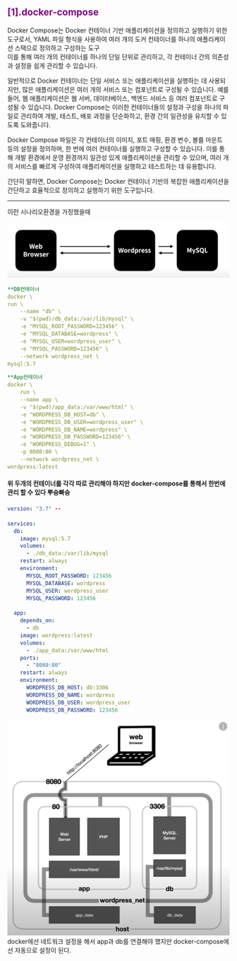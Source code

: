 ## <span style = "color:purple"> [1].docker-compose </span>

Docker Compose는 Docker 컨테이너 기반 애플리케이션을 정의하고 실행하기 위한 도구로서, YAML 파일 형식을 사용하여 여러 개의 도커 컨테이너를 하나의 애플리케이션 스택으로 정의하고 구성하는 도구</br>
이를 통해 여러 개의 컨테이너를 하나의 단일 단위로 관리하고, 각 컨테이너 간의 의존성과 설정을 쉽게 관리할 수 있습니다.

일반적으로 Docker 컨테이너는 단일 서비스 또는 애플리케이션을 실행하는 데 사용되지만, 많은 애플리케이션은 여러 개의 서비스 또는 컴포넌트로 구성될 수 있습니다. 예를 들어, 웹 애플리케이션은 웹 서버, 데이터베이스, 백엔드 서비스 등 여러 컴포넌트로 구성될 수 있습니다. Docker Compose는 이러한 컨테이너들의 설정과 구성을 하나의 파일로 관리하여 개발, 테스트, 배포 과정을 단순화하고, 환경 간의 일관성을 유지할 수 있도록 도와줍니다.

Docker Compose 파일은 각 컨테이너의 이미지, 포트 매핑, 환경 변수, 볼륨 마운트 등의 설정을 정의하며, 한 번에 여러 컨테이너를 실행하고 구성할 수 있습니다. 이를 통해 개발 환경에서 운영 환경까지 일관성 있게 애플리케이션을 관리할 수 있으며, 여러 개의 서비스를 빠르게 구성하여 애플리케이션을 실행하고 테스트하는 데 유용합니다.

간단히 말하면, Docker Compose는 Docker 컨테이너 기반의 복잡한 애플리케이션을 간단하고 효율적으로 정의하고 실행하기 위한 도구입니다.

<hr>
이런 시나리오환경을 가정했을때 

![picture/Screan Shopt](picture/../../picture/scenario.png)

```yml
**DB컨테이너
docker \
run \
    --name "db" \
    -v "$(pwd)/db_data:/var/lib/mysql" \
    -e "MYSQL_ROOT_PASSWORD=123456" \
    -e "MYSQL_DATABASE=wordpress" \
    -e "MYSQL_USER=wordpress_user" \
    -e "MYSQL_PASSWORD=123456" \
    --network wordpress_net \
mysql:5.7
```

```yml
**App컨테이너
docker \
    run \
    --name app \
    -v "$(pwd)/app_data:/var/www/html" \
    -e "WORDPRESS_DB_HOST=db" \
    -e "WORDPRESS_DB_USER=wordpress_user" \
    -e "WORDPRESS_DB_NAME=wordpress" \
    -e "WORDPRESS_DB_PASSWORD=123456" \
    -e "WORDPRESS_DEBUG=1" \
    -p 8080:80 \
    --network wordpress_net \
wordpress:latest
```
#### 위 두개의 컨테이너를 각각 따로 관리해야 하지만 docker-compose를 통해서 한번에 관리 할 수 있다 뿌슝빠슝
```yml
version: "3.7" --

services:
  db:
    image: mysql:5.7
    volumes:
      - ./db_data:/var/lib/mysql
    restart: always
    environment:
      MYSQL_ROOT_PASSWORD: 123456
      MYSQL_DATABASE: wordpress
      MYSQL_USER: wordpress_user
      MYSQL_PASSWORD: 123456
  
  app:
    depends_on: 
      - db
    image: wordpress:latest
    volumes:
      - ./app_data:/var/www/html
    ports:
      - "8080:80"
    restart: always
    environment:
      WORDPRESS_DB_HOST: db:3306
      WORDPRESS_DB_NAME: wordpress
      WORDPRESS_DB_USER: wordpress_user
      WORDPRESS_DB_PASSWORD: 123456 
```
![picture/Screan Shopt](picture/../../picture/%08docker-compose.png)
docker에선 네트워크 설정을 해서 app과 db를 연결해야 했지만 docker-compose에선 자동으로 설정이 된다.